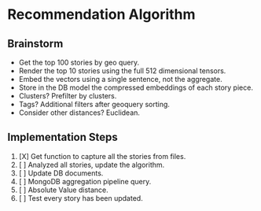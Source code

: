# Recommendation Algorithm

## Brainstorm

* Get the top 100 stories by geo query.
* Render the top 10 stories using the full 512 dimensional tensors.
* Embed the vectors using a single sentence, not the aggregate.
* Store in the DB model the compressed embeddings of each story piece.
* Clusters? Prefilter by clusters.
* Tags? Additional filters after geoquery sorting.
* Consider other distances? Euclidean.


## Implementation Steps

1. [X] Get function to capture all the stories from files.
2. [ ] Analyzed all stories, update the algorithm.
3. [ ] Update DB documents.
4. [ ] MongoDB aggregation pipeline query.
5. [ ] Absolute Value distance.
6. [ ] Test every story has been updated.
